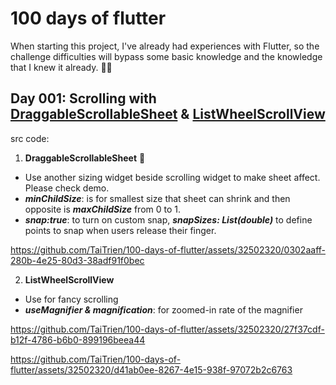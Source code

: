 # 100 days of flutter
When starting this project, I've already had experiences with Flutter, so the challenge difficulties will bypass some basic knowledge and the knowledge that I knew it already. 🧑‍💻

## Day 001: Scrolling with [DraggableScrollableSheet](https://api.flutter.dev/flutter/widgets/DraggableScrollableSheet-class.html) & [ListWheelScrollView](https://api.flutter.dev/flutter/widgets/ListWheelScrollView-class.html)
src code: 
1. **DraggableScrollableSheet** 📜
  - Use another sizing widget beside scrolling widget to make sheet affect. Please check demo.
  - ***minChildSize***: is for smallest size that sheet can shrink and then opposite is ***maxChildSize*** from 0 to 1.
  - ***snap:true***: to turn on custom snap, ***snapSizes: List(double)*** to define points to snap when users release their finger.
    

https://github.com/TaiTrien/100-days-of-flutter/assets/32502320/0302aaff-280b-4e25-80d3-38adf91f0bec


2. **ListWheelScrollView**
  - Use for fancy scrolling
  - ***useMagnifier & magnification***: for zoomed-in rate of the magnifier


https://github.com/TaiTrien/100-days-of-flutter/assets/32502320/27f37cdf-b12f-4786-b6b0-899196beea44



https://github.com/TaiTrien/100-days-of-flutter/assets/32502320/d41ab0ee-8267-4e15-938f-97072b2c6763

